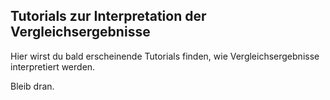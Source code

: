 ## Tutorials zur Interpretation der Vergleichsergebnisse

Hier wirst du bald erscheinende Tutorials finden, wie Vergleichsergebnisse interpretiert werden.

Bleib dran.